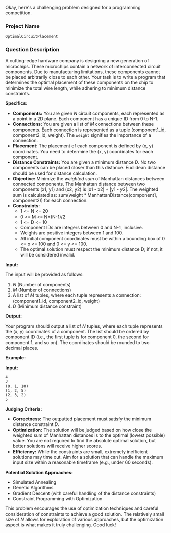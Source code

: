 Okay, here's a challenging problem designed for a programming competition.

### Project Name

```
OptimalCircuitPlacement
```

### Question Description

A cutting-edge hardware company is designing a new generation of microchips. These microchips contain a network of interconnected circuit components. Due to manufacturing limitations, these components cannot be placed arbitrarily close to each other. Your task is to write a program that determines the optimal placement of these components on the chip to minimize the total wire length, while adhering to minimum distance constraints.

**Specifics:**

*   **Components:** You are given *N* circuit components, each represented as a point in a 2D plane. Each component has a unique ID from 0 to N-1.
*   **Connections:** You are given a list of *M* connections between these components. Each connection is represented as a tuple (component1_id, component2_id, weight). The `weight` signifies the importance of a connection.
*   **Placement:** The placement of each component is defined by (x, y) coordinates. You need to determine the (x, y) coordinates for each component.
*   **Distance Constraints:** You are given a minimum distance *D*. No two components can be placed closer than this distance. Euclidean distance should be used for distance calculation.
*   **Objective:** Minimize the *weighted sum* of Manhattan distances between connected components. The Manhattan distance between two components (x1, y1) and (x2, y2) is |x1 - x2| + |y1 - y2|. The weighted sum is calculated as:  sum(weight \* ManhattanDistance(component1, component2)) for each connection.
*   **Constraints:**
    *   1 <= N <= 20
    *   0 <= M <= N\*(N-1)/2
    *   1 <= D <= 10
    *   Component IDs are integers between 0 and N-1, inclusive.
    *   Weights are positive integers between 1 and 100.
    *   All initial component coordinates must be within a bounding box of 0 <= x <= 100 and 0 <= y <= 100.
    *   The optimal solution must respect the minimum distance D; if not, it will be considered invalid.

**Input:**

The input will be provided as follows:

1.  *N* (Number of components)
2.  *M* (Number of connections)
3.  A list of *M* tuples, where each tuple represents a connection: (component1\_id, component2\_id, weight)
4.  *D* (Minimum distance constraint)

**Output:**

Your program should output a list of *N* tuples, where each tuple represents the (x, y) coordinates of a component. The list should be ordered by component ID (i.e., the first tuple is for component 0, the second for component 1, and so on). The coordinates should be rounded to two decimal places.

**Example:**

**Input:**

```
4
3
(0, 1, 10)
(1, 2, 5)
(2, 3, 2)
5
```

**Judging Criteria:**

*   **Correctness:** The outputted placement must satisfy the minimum distance constraint *D*.
*   **Optimization:** The solution will be judged based on how close the weighted sum of Manhattan distances is to the optimal (lowest possible) value. You are not required to find the absolute optimal solution, but better solutions will receive higher scores.
*   **Efficiency:** While the constraints are small, extremely inefficient solutions may time out. Aim for a solution that can handle the maximum input size within a reasonable timeframe (e.g., under 60 seconds).

**Potential Solution Approaches:**

*   Simulated Annealing
*   Genetic Algorithms
*   Gradient Descent (with careful handling of the distance constraints)
*   Constraint Programming with Optimization

This problem encourages the use of optimization techniques and careful consideration of constraints to achieve a good solution. The relatively small size of *N* allows for exploration of various approaches, but the optimization aspect is what makes it truly challenging. Good luck!
